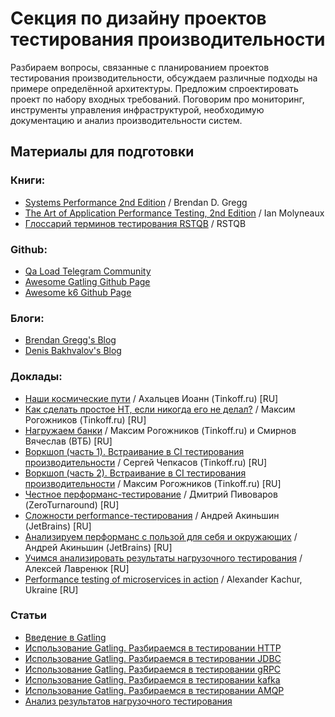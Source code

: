 # Секция по дизайну проектов тестирования производительности

Разбираем вопросы, связанные с планированием проектов тестирования производительности, обсуждаем различные подходы на примере определённой архитектуры.
Предложим спроектировать проект по набору входных требований. Поговорим про мониторинг, инструменты управления инфраструктурой, необходимую документацию и анализ производительности систем.

## Материалы для подготовки

### Книги:

- [Systems Performance 2nd Edition](https://www.amazon.com/Systems-Performance-Brendan-Gregg/dp/0136820158/ref=as_li_ss_tl?ie=UTF8&linkCode=sl1&tag=deirdrestraug-20&linkId=815ef3388ba65b674f4f8fd582713f24&language=en_US) / Brendan D. Gregg
- [The Art of Application Performance Testing, 2nd Edition](https://www.oreilly.com/library/view/the-art-of/9781491900536/) / Ian Molyneaux
- [Глоссарий терминов тестирования RSTQB](https://www.rstqb.org/ru/istqb-downloads.html?file=files/content/rstqb/downloads/ISTQB%20Downloads/ISTQB%20Глоссарий%20Терминов%20Тестирования%202.3.pdf) / RSTQB

### Github:

- [Qa Load Telegram Community](https://qaload.github.io/)
- [Awesome Gatling Github Page](https://github.com/aliesbelik/awesome-gatling)
- [Awesome k6 Github Page](https://github.com/grafana/awesome-k6)

### Блоги:

- [Brendan Gregg's Blog](https://www.brendangregg.com/overview.html)
- [Denis Bakhvalov's Blog](https://easyperf.net/notes/)

### Доклады:

- [Наши космические пути](https://www.youtube.com/watch?v=xxv83JfyuAg&ab_channel=IT%27sTinkoff) / Ахальцев Иоанн (Tinkoff.ru) [RU]
- [Как сделать простое НТ, если никогда его не делал?](https://dump-ekb.ru/kak-sdelat-prostoe-nt-esli-nikogda-ego-ne-delal) / Максим Рогожников (Tinkoff.ru) [RU]
- [Нагружаем банки](https://www.youtube.com/watch?v=129pEryyHQY&t=3s&ab_channel=Heisenbug) / Максим Рогожников (Tinkoff.ru) и Смирнов Вячеслав (ВТБ) [RU]
- [Воркшоп (часть 1). Встраивание в CI тестирования производительности](https://youtu.be/2wWiud1A7BM) / Сергей Чепкасов (Tinkoff.ru) [RU]
- [Воркшоп (часть 2). Встраивание в CI тестирования производительности](https://youtu.be/vbM7lRXLFD8) / Максим Рогожников (Tinkoff.ru) [RU]
- [Честное перформанс-тестирование](https://youtu.be/8Mzs3arFGZo) / Дмитрий Пивоваров (ZeroTurnaround) [RU]
- [Сложности performance-тестирования](https://youtu.be/am94iI2assY) / Андрей Акиньшин (JetBrains) [RU]
- [Анализируем перформанс с пользой для себя и окружающих](https://youtu.be/jZ0quqA1Fn8) / Андрей Акиньшин (JetBrains) [RU]
- [Учимся анализировать результаты нагрузочного тестирования](https://youtu.be/gws7L3EaeC0) / Алексей Лавренюк [RU]
- [Performance testing of microservices in action](https://youtu.be/c1xu7W7bqKc) / Alexander Kachur, Ukraine [RU]

### Статьи

- [Введение в Gatling](https://habr.com/ru/company/tinkoff/blog/655341/) 
- [Использование Gatling. Разбираемся в тестировании HTTP](https://habr.com/ru/company/tinkoff/blog/658479/)
- [Использование Gatling. Разбираемся в тестировании JDBC](https://habr.com/ru/company/tinkoff/blog/663718/) 
- [Использование Gatling. Разбираемся в тестировании gRPC](https://habr.com/ru/company/tinkoff/blog/664674/) 
- [Использование Gatling. Разбираемся в тестировании kafka](https://habr.com/ru/company/tinkoff/blog/666886/) 
- [Использование Gatling. Разбираемся в тестировании AMQP](https://habr.com/ru/company/tinkoff/blog/670768/) 
- [Анализ результатов нагрузочного тестирования](https://habr.com/ru/company/tinkoff/blog/514314/)
